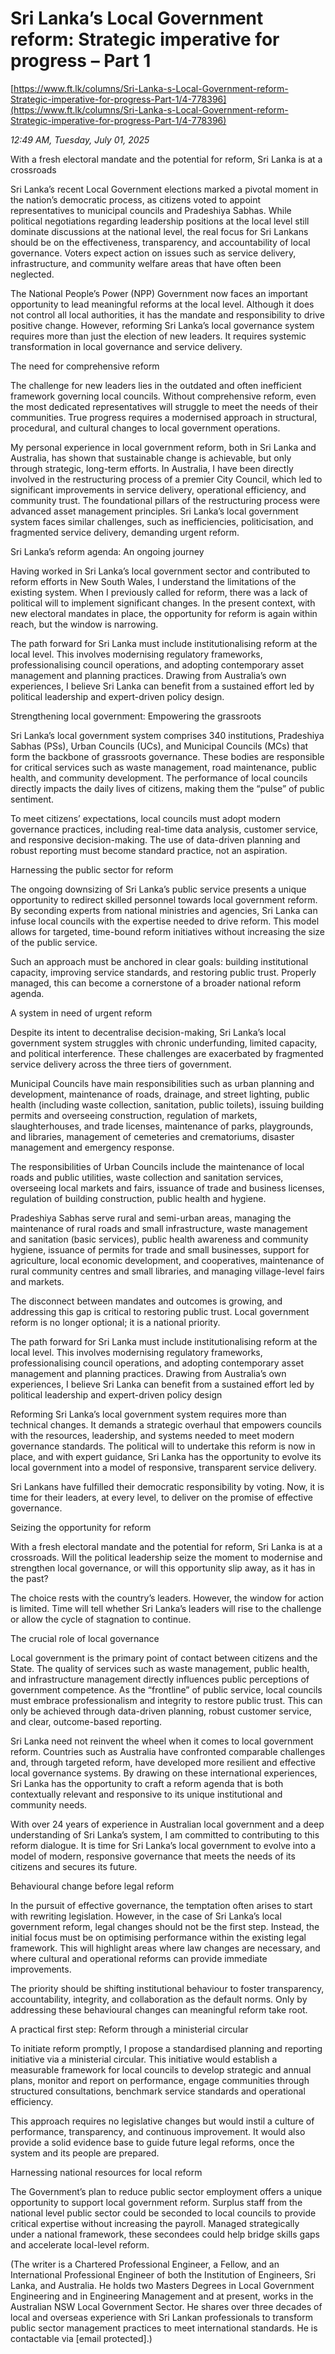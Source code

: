 # Sri Lanka’s Local Government reform: Strategic imperative for progress – Part 1

[https://www.ft.lk/columns/Sri-Lanka-s-Local-Government-reform-Strategic-imperative-for-progress-Part-1/4-778396](https://www.ft.lk/columns/Sri-Lanka-s-Local-Government-reform-Strategic-imperative-for-progress-Part-1/4-778396)

*12:49 AM, Tuesday, July 01, 2025*

With a fresh electoral mandate and the potential for reform, Sri Lanka is at a crossroads

Sri Lanka’s recent Local Government elections marked a pivotal moment in the nation’s democratic process, as citizens voted to appoint representatives to municipal councils and Pradeshiya Sabhas. While political negotiations regarding leadership positions at the local level still dominate discussions at the national level, the real focus for Sri Lankans should be on the effectiveness, transparency, and accountability of local governance. Voters expect action on issues such as service delivery, infrastructure, and community welfare areas that have often been neglected.

The National People’s Power (NPP) Government now faces an important opportunity to lead meaningful reforms at the local level. Although it does not control all local authorities, it has the mandate and responsibility to drive positive change. However, reforming Sri Lanka’s local governance system requires more than just the election of new leaders. It requires systemic transformation in local governance and service delivery.

The need for comprehensive reform

The challenge for new leaders lies in the outdated and often inefficient framework governing local councils. Without comprehensive reform, even the most dedicated representatives will struggle to meet the needs of their communities. True progress requires a modernised approach in structural, procedural, and cultural changes to local government operations.

My personal experience in local government reform, both in Sri Lanka and Australia, has shown that sustainable change is achievable, but only through strategic, long-term efforts. In Australia, I have been directly involved in the restructuring process of a premier City Council, which led to significant improvements in service delivery, operational efficiency, and community trust. The foundational pillars of the restructuring process were advanced asset management principles. Sri Lanka’s local government system faces similar challenges, such as inefficiencies, politicisation, and fragmented service delivery, demanding urgent reform.

Sri Lanka’s reform agenda: An ongoing journey

Having worked in Sri Lanka’s local government sector and contributed to reform efforts in New South Wales, I understand the limitations of the existing system. When I previously called for reform, there was a lack of political will to implement significant changes. In the present context, with new electoral mandates in place, the opportunity for reform is again within reach, but the window is narrowing.

The path forward for Sri Lanka must include institutionalising reform at the local level. This involves modernising regulatory frameworks, professionalising council operations, and adopting contemporary asset management and planning practices. Drawing from Australia’s own experiences, I believe Sri Lanka can benefit from a sustained effort led by political leadership and expert-driven policy design.

Strengthening local government: Empowering the grassroots

Sri Lanka’s local government system comprises 340 institutions, Pradeshiya Sabhas (PSs), Urban Councils (UCs), and Municipal Councils (MCs) that form the backbone of grassroots governance. These bodies are responsible for critical services such as waste management, road maintenance, public health, and community development. The performance of local councils directly impacts the daily lives of citizens, making them the “pulse” of public sentiment.

To meet citizens’ expectations, local councils must adopt modern governance practices, including real-time data analysis, customer service, and responsive decision-making. The use of data-driven planning and robust reporting must become standard practice, not an aspiration.

Harnessing the public sector for reform

The ongoing downsizing of Sri Lanka’s public service presents a unique opportunity to redirect skilled personnel towards local government reform. By seconding experts from national ministries and agencies, Sri Lanka can infuse local councils with the expertise needed to drive reform. This model allows for targeted, time-bound reform initiatives without increasing the size of the public service.

Such an approach must be anchored in clear goals: building institutional capacity, improving service standards, and restoring public trust. Properly managed, this can become a cornerstone of a broader national reform agenda.

A system in need of urgent reform

Despite its intent to decentralise decision-making, Sri Lanka’s local government system struggles with chronic underfunding, limited capacity, and political interference. These challenges are exacerbated by fragmented service delivery across the three tiers of government.

Municipal Councils have main responsibilities such as urban planning and development, maintenance of roads, drainage, and street lighting, public health (including waste collection, sanitation, public toilets), issuing building permits and overseeing construction, regulation of markets, slaughterhouses, and trade licenses, maintenance of parks, playgrounds, and libraries, management of cemeteries and crematoriums, disaster management and emergency response.

The responsibilities of Urban Councils include the maintenance of local roads and public utilities, waste collection and sanitation services, overseeing local markets and fairs, issuance of trade and business licenses, regulation of building construction, public health and hygiene.

Pradeshiya Sabhas serve rural and semi-urban areas, managing the maintenance of rural roads and small infrastructure, waste management and sanitation (basic services), public health awareness and community hygiene, issuance of permits for trade and small businesses, support for agriculture, local economic development, and cooperatives, maintenance of rural community centres and small libraries, and managing village-level fairs and markets.

The disconnect between mandates and outcomes is growing, and addressing this gap is critical to restoring public trust. Local government reform is no longer optional; it is a national priority.

The path forward for Sri Lanka must include institutionalising reform at the local level. This involves modernising regulatory frameworks, professionalising council operations, and adopting contemporary asset management and planning practices. Drawing from Australia’s own experiences, I believe Sri Lanka can benefit from a sustained effort led by political leadership and expert-driven policy design

Reforming Sri Lanka’s local government system requires more than technical changes. It demands a strategic overhaul that empowers councils with the resources, leadership, and systems needed to meet modern governance standards. The political will to undertake this reform is now in place, and with expert guidance, Sri Lanka has the opportunity to evolve its local government into a model of responsive, transparent service delivery.

Sri Lankans have fulfilled their democratic responsibility by voting. Now, it is time for their leaders, at every level, to deliver on the promise of effective governance.

Seizing the opportunity for reform

With a fresh electoral mandate and the potential for reform, Sri Lanka is at a crossroads. Will the political leadership seize the moment to modernise and strengthen local governance, or will this opportunity slip away, as it has in the past?

The choice rests with the country’s leaders. However, the window for action is limited. Time will tell whether Sri Lanka’s leaders will rise to the challenge or allow the cycle of stagnation to continue.

The crucial role of local governance

Local government is the primary point of contact between citizens and the State. The quality of services such as waste management, public health, and infrastructure management directly influences public perceptions of government competence. As the “frontline” of public service, local councils must embrace professionalism and integrity to restore public trust. This can only be achieved through data-driven planning, robust customer service, and clear, outcome-based reporting.

Sri Lanka need not reinvent the wheel when it comes to local government reform. Countries such as Australia have confronted comparable challenges and, through targeted reform, have developed more resilient and effective local governance systems. By drawing on these international experiences, Sri Lanka has the opportunity to craft a reform agenda that is both contextually relevant and responsive to its unique institutional and community needs.

With over 24 years of experience in Australian local government and a deep understanding of Sri Lanka’s system, I am committed to contributing to this reform dialogue. It is time for Sri Lanka’s local government to evolve into a model of modern, responsive governance that meets the needs of its citizens and secures its future.

Behavioural change before legal reform

In the pursuit of effective governance, the temptation often arises to start with rewriting legislation. However, in the case of Sri Lanka’s local government reform, legal changes should not be the first step. Instead, the initial focus must be on optimising performance within the existing legal framework. This will highlight areas where law changes are necessary, and where cultural and operational reforms can provide immediate improvements.

The priority should be shifting institutional behaviour to foster transparency, accountability, integrity, and collaboration as the default norms. Only by addressing these behavioural changes can meaningful reform take root.

A practical first step: Reform through a ministerial circular

To initiate reform promptly, I propose a standardised planning and reporting initiative via a ministerial circular. This initiative would establish a measurable framework for local councils to develop strategic and annual plans, monitor and report on performance, engage communities through structured consultations, benchmark service standards and operational efficiency.

This approach requires no legislative changes but would instil a culture of performance, transparency, and continuous improvement. It would also provide a solid evidence base to guide future legal reforms, once the system and its people are prepared.

Harnessing national resources for local reform

The Government’s plan to reduce public sector employment offers a unique opportunity to support local government reform. Surplus staff from the national level public sector could be seconded to local councils to provide critical expertise without increasing the payroll. Managed strategically under a national framework, these secondees could help bridge skills gaps and accelerate local-level reform.

(The writer is a Chartered Professional Engineer, a Fellow, and an International Professional Engineer of both the Institution of Engineers, Sri Lanka, and Australia. He holds two Masters Degrees in Local Government Engineering and in Engineering Management and at present, works in the Australian NSW Local Government Sector. He shares over three decades of local and overseas experience with Sri Lankan professionals to transform public sector management practices to meet international standards. He is contactable via [email protected].)


